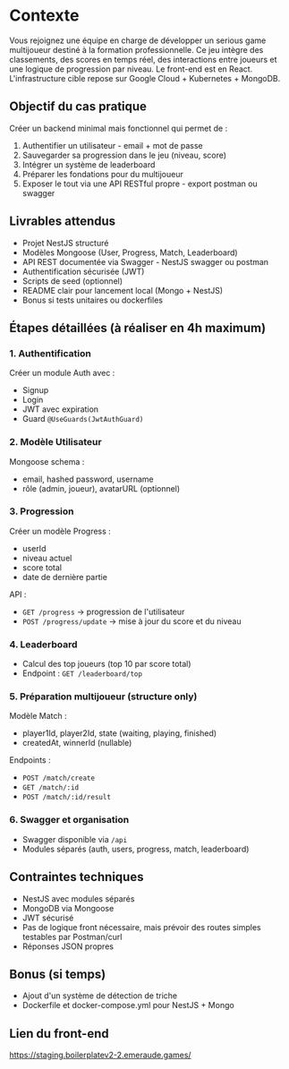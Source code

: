 # Contexte

Vous rejoignez une équipe en charge de développer un serious game multijoueur destiné à la formation professionnelle. Ce jeu intègre des classements, des scores en temps réel, des interactions entre joueurs et une logique de progression par niveau. Le front-end est en React. L'infrastructure cible repose sur Google Cloud + Kubernetes + MongoDB.

## Objectif du cas pratique

Créer un backend minimal mais fonctionnel qui permet de :

1. Authentifier un utilisateur - email + mot de passe
2. Sauvegarder sa progression dans le jeu (niveau, score)
3. Intégrer un système de leaderboard
4. Préparer les fondations pour du multijoueur
5. Exposer le tout via une API RESTful propre - export postman ou swagger

## Livrables attendus

- Projet NestJS structuré
- Modèles Mongoose (User, Progress, Match, Leaderboard)
- API REST documentée via Swagger - NestJS swagger ou postman
- Authentification sécurisée (JWT)
- Scripts de seed (optionnel)
- README clair pour lancement local (Mongo + NestJS)
- Bonus si tests unitaires ou dockerfiles

## Étapes détaillées (à réaliser en 4h maximum)

### 1. Authentification

Créer un module Auth avec :

- Signup
- Login
- JWT avec expiration
- Guard `@UseGuards(JwtAuthGuard)`

### 2. Modèle Utilisateur

Mongoose schema :

- email, hashed password, username
- rôle (admin, joueur), avatarURL (optionnel)

### 3. Progression

Créer un modèle Progress :

- userId
- niveau actuel
- score total
- date de dernière partie

API :

- `GET /progress` → progression de l'utilisateur
- `POST /progress/update` → mise à jour du score et du niveau

### 4. Leaderboard

- Calcul des top joueurs (top 10 par score total)
- Endpoint : `GET /leaderboard/top`

### 5. Préparation multijoueur (structure only)

Modèle Match :

- player1Id, player2Id, state (waiting, playing, finished)
- createdAt, winnerId (nullable)

Endpoints :

- `POST /match/create`
- `GET /match/:id`
- `POST /match/:id/result`

### 6. Swagger et organisation

- Swagger disponible via `/api`
- Modules séparés (auth, users, progress, match, leaderboard)

## Contraintes techniques

- NestJS avec modules séparés
- MongoDB via Mongoose
- JWT sécurisé
- Pas de logique front nécessaire, mais prévoir des routes simples testables par Postman/curl
- Réponses JSON propres

## Bonus (si temps)

- Ajout d'un système de détection de triche
- Dockerfile et docker-compose.yml pour NestJS + Mongo

## Lien du front-end

https://staging.boilerplatev2-2.emeraude.games/
